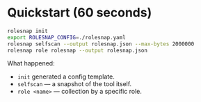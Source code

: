 # Quickstart (60 seconds)

```bash
rolesnap init
export ROLESNAP_CONFIG=./rolesnap.yaml
rolesnap selfscan --output rolesnap.json --max-bytes 2000000
rolesnap role rolesnap --output rolesnap.json
```

What happened:

* `init` generated a config template.
* `selfscan` — a snapshot of the tool itself.
* `role <name>` — collection by a specific role.